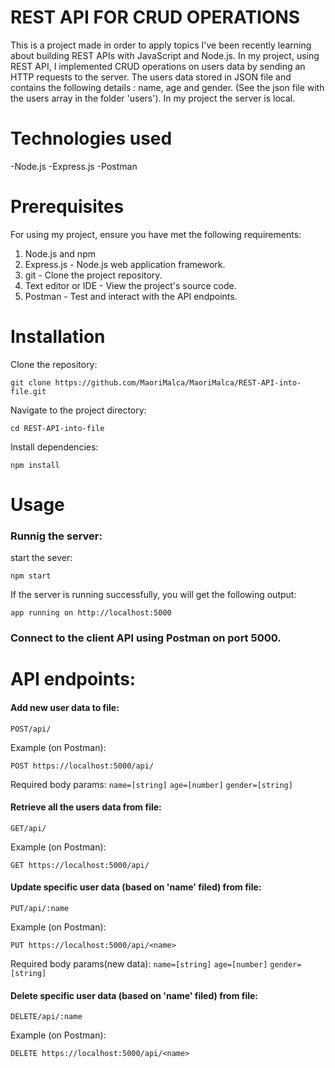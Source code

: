 # REST API FOR CRUD OPERATIONS

This is a project made in order to apply topics I've been recently learning about building REST APIs with JavaScript and Node.js.
In my project, using REST API, I implemented CRUD operations on users data by sending an HTTP requests to the server.
The users data stored in JSON file and contains the following details : name, age and gender. (See the json file with the users array in the folder 'users').
In my project the server is local.


# Technologies used

-Node.js
-Express.js
-Postman


# Prerequisites

For using my project, ensure you have met the following requirements:

1. Node.js and npm 
2. Express.js - Node.js web application framework.
3. git - Clone the project repository.
4. Text editor or IDE - View the project's source code. 
5. Postman - Test and interact with the API endpoints.


# Installation

Clone the repository:
```
git clone https://github.com/MaoriMalca/MaoriMalca/REST-API-into-file.git
```
Navigate to the project directory:
```
cd REST-API-into-file
```
Install dependencies:
```
npm install
```


# Usage

### Runnig the server:

start the sever:
```
npm start
```
If the server is running successfully, you will get the following output:

```
app running on http://localhost:5000
``````

### Connect to the client API using Postman on port 5000.


# API endpoints:

#### Add new user data to file:

```POST/api/ ```
		
Example (on Postman):	
```
POST https://localhost:5000/api/
```
Required body params: 
 `name=[string]`
 `age=[number]`
 `gender=[string]`


#### Retrieve all the users data from file:

```GET/api/ ```
		
Example (on Postman):	
```
GET https://localhost:5000/api/
```

#### Update specific user data (based on 'name' filed) from file:

```PUT/api/:name ```
		
Example (on Postman):	
```
PUT https://localhost:5000/api/<name>
```
Required body params(new data): 
 `name=[string]`
 `age=[number]`
 `gender=[string]`

 
#### Delete specific user data (based on 'name' filed) from file:

```DELETE/api/:name ```
		
Example (on Postman):	
```
DELETE https://localhost:5000/api/<name>
```

